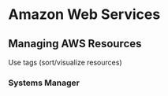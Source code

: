 # Amazon Web Services

## Managing AWS Resources
 Use tags (sort/visualize resources)

### Systems Manager

